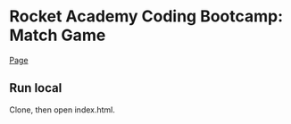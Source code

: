 # Rocket Academy Coding Bootcamp: Match Game

[Page](https://noellimx.github.io/match-game-bootcamp/)

## Run local

Clone, then open index.html.
